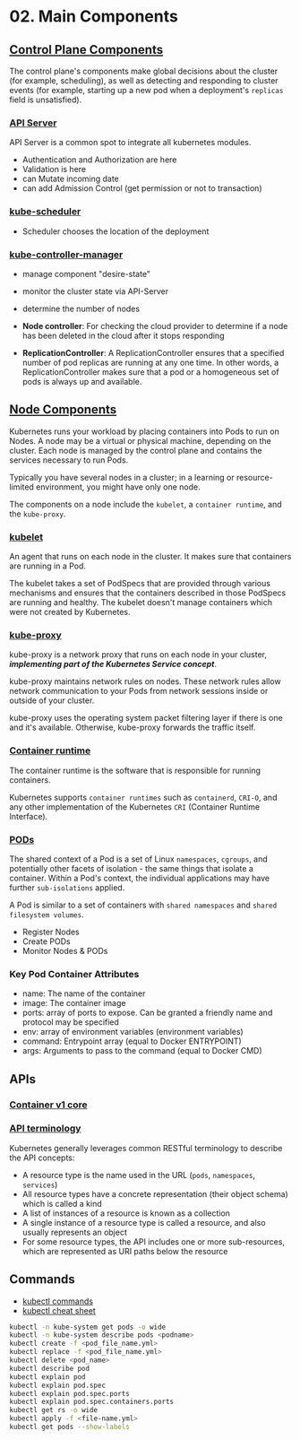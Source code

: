 # 02. Main Components

## [Control Plane Components](https://kubernetes.io/docs/concepts/overview/components/#control-plane-components)

The control plane's components make global decisions about the cluster (for example, scheduling), as well as detecting and responding to cluster events (for example, starting up a new pod when a deployment's `replicas` field is unsatisfied).

### [API Server](https://kubernetes.io/docs/concepts/overview/components/#kube-apiserver)

API Server is a common spot to integrate all kubernetes modules.

- Authentication and Authorization are here
- Validation is here
- can Mutate incoming date
- can add Admission Control (get permission or not to transaction)

### [kube-scheduler](https://kubernetes.io/docs/concepts/overview/components/#kube-scheduler)

- Scheduler chooses the location of the deployment

### [kube-controller-manager](https://kubernetes.io/docs/concepts/overview/components/#kube-controller-manager)

- manage component "desire-state"
- monitor the cluster state via API-Server
- determine the number of nodes
- **Node controller**: For checking the cloud provider to determine if a node has been deleted in the cloud after it stops responding

- **ReplicationController**: A ReplicationController ensures that a specified number of pod replicas are running at any one time. In other words, a ReplicationController makes sure that a pod or a homogeneous set of pods is always up and available.

## [Node Components](https://kubernetes.io/docs/concepts/overview/components/#node-components)

Kubernetes runs your workload by placing containers into Pods to run on Nodes. A node may be a virtual or physical machine, depending on the cluster. Each node is managed by the control plane and contains the services necessary to run Pods.

Typically you have several nodes in a cluster; in a learning or resource-limited environment, you might have only one node.

The components on a node include the `kubelet`, a `container runtime`, and the `kube-proxy`.

### [kubelet](https://kubernetes.io/docs/concepts/overview/components/#kubelet)

An agent that runs on each node in the cluster. It makes sure that containers are running in a Pod.

The kubelet takes a set of PodSpecs that are provided through various mechanisms and ensures that the containers described in those PodSpecs are running and healthy. The kubelet doesn't manage containers which were not created by Kubernetes.

### [kube-proxy](https://kubernetes.io/docs/concepts/overview/components/#kube-proxy)

kube-proxy is a network proxy that runs on each node in your cluster, ***implementing part of the Kubernetes Service concept***.

kube-proxy maintains network rules on nodes. These network rules allow network communication to your Pods from network sessions inside or outside of your cluster.

kube-proxy uses the operating system packet filtering layer if there is one and it's available. Otherwise, kube-proxy forwards the traffic itself.

### [Container runtime](https://kubernetes.io/docs/concepts/overview/components/#container-runtime)

The container runtime is the software that is responsible for running containers.

Kubernetes supports `container runtimes` such as `containerd`, `CRI-O`, and any other implementation of the Kubernetes `CRI` (Container Runtime Interface).

### [PODs](https://kubernetes.io/docs/concepts/workloads/pods/)

The shared context of a Pod is a set of Linux `namespaces`, `cgroups`, and potentially other facets of isolation - the same things that isolate a container. Within a Pod's context, the individual applications may have further `sub-isolations` applied.

A Pod is similar to a set of containers with `shared namespaces` and `shared filesystem volumes`.

- Register Nodes
- Create PODs
- Monitor Nodes & PODs

### Key Pod Container Attributes

- name: The name of the container
- image: The container image
- ports: array of ports to expose. Can be granted a friendly name and protocol may be specified
- env: array of environment variables (environment variables)
- command: Entrypoint array (equal to Docker ENTRYPOINT)
- args: Arguments to pass to the command (equal to Docker CMD)

## APIs

### [Container v1 core](https://kubernetes.io/docs/reference/generated/kubernetes-api/v1.27/#container-v1-core)

### [API terminology](https://kubernetes.io/docs/reference/using-api/api-concepts/#standard-api-terminology)

Kubernetes generally leverages common RESTful terminology to describe the API concepts:

- A resource type is the name used in the URL (`pods`, `namespaces`, `services`)
- All resource types have a concrete representation (their object schema) which is called a kind
- A list of instances of a resource is known as a collection
- A single instance of a resource type is called a resource, and also usually represents an object
- For some resource types, the API includes one or more sub-resources, which are represented as URI paths below the resource

## Commands

- [kubectl commands](https://kubernetes.io/docs/reference/generated/kubectl/kubectl-commands)
- [kubectl cheat sheet](https://collabnix.com/kubectl-cheatsheet/)

```bash
kubectl -n kube-system get pods -o wide
kubectl -n kube-system describe pods <podname>
kubectl create -f <pod_file_name.yml>
kubectl replace -f <pod_file_name.yml>
kubectl delete <pod_name>
kubectl describe pod
kubectl explain pod
kubectl explain pod.spec
kubectl explain pod.spec.ports
kubectl explain pod.spec.containers.ports
kubectl get rs -o wide
kubectl apply -f <file-name.yml>
kubectl get pods --show-labels
```
